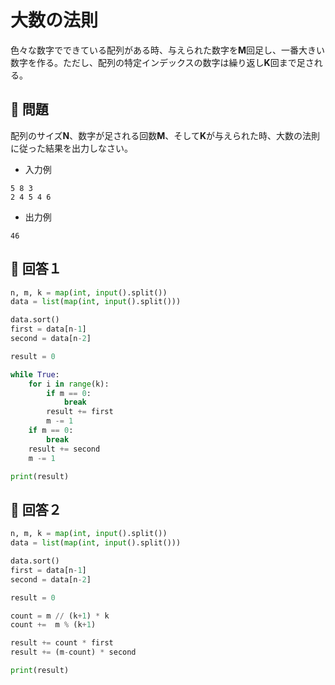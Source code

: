 # 大数の法則
色々な数字でできている配列がある時、与えられた数字を**M**回足し、一番大きい数字を作る。ただし、配列の特定インデックスの数字は繰り返し**K**回まで足される。
## :rabbit: 問題
配列のサイズ**N**、数字が足される回数**M**、そして**K**が与えられた時、大数の法則に従った結果を出力しなさい。<br>
* 入力例
```
5 8 3
2 4 5 4 6
```
* 出力例
```
46
```
## :rabbit: 回答１
```python
n, m, k = map(int, input().split())
data = list(map(int, input().split()))

data.sort()
first = data[n-1]
second = data[n-2]

result = 0

while True:
    for i in range(k):
        if m == 0:
            break
        result += first
        m -= 1
    if m == 0:
        break
    result += second
    m -= 1

print(result)
```

## :rabbit: 回答２
```python
n, m, k = map(int, input().split())
data = list(map(int, input().split()))

data.sort()
first = data[n-1]
second = data[n-2]

result = 0

count = m // (k+1) * k
count +=  m % (k+1)

result += count * first
result += (m-count) * second

print(result)
```